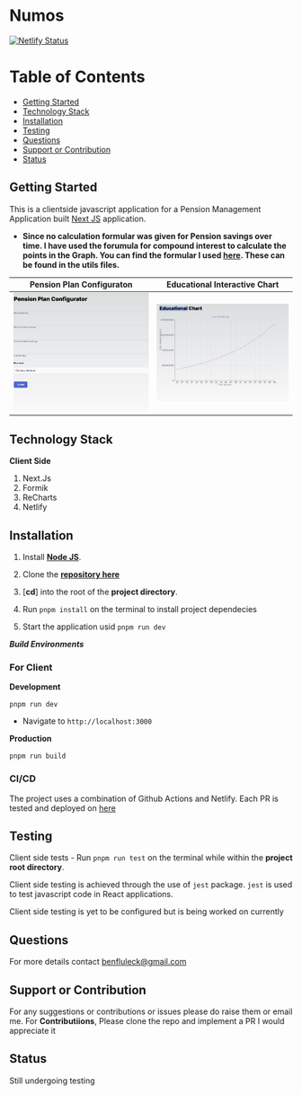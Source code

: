 # Numos
[![Netlify Status](https://api.netlify.com/api/v1/badges/3fd91e49-1a2a-460d-ad80-5a0548cf70f5/deploy-status)](https://app.netlify.com/sites/lovely-longma-fb00bd/deploys)


# Table of Contents

- [Getting Started](#getting-started)
- [Technology Stack](#technology-stack)
- [Installation](#installation)
- [Testing](#testing)
- [Questions](#questions)
- [Support or Contribution](#support-or-contribution)
- [Status](#status)

## Getting Started
This is a clientside javascript application for a Pension Management Application built [Next JS](https://nextjs.org/) application.

- **Since no calculation formular was given for Pension savings over time. I have used the forumula for compound interest to calculate the points in the Graph. You can find the formular I used [here](https://www.thecalculatorsite.com/finance/calculators/compoundinterestcalculator.php). These can be found in the utils files.**



Pension Plan Configuraton             |  Educational Interactive Chart
:-------------------------:|:-------------------------:
<img width="500" alt="Pension plan" src="./screenshot/img1.png">  |  <img width="500" alt="Educational Interactive Chart" src="./screenshot/img2.png">



## Technology Stack

**Client Side**
1. Next.Js
2. Formik
3. ReCharts
4. Netlify


## Installation

1. Install [**Node JS**](https://nodejs.org/en/).

2. Clone the [**repository here**](git@github.com:benfluleck/numos.git)
3. [**cd**] into the root of the **project directory**.
4. Run `pnpm install` on the terminal to install project dependecies
5. Start the application usid `pnpm run dev`

**_Build Environments_**

### For Client
**Development**
```
pnpm run dev

```
- Navigate to `http://localhost:3000`

**Production**
```
pnpm run build

```


### CI/CD
The project uses a combination of Github Actions and Netlify. Each PR is tested and deployed on [here](https://lovely-longma-fb00bd.netlify.app/)

## Testing

Client side tests - Run `pnpm run test` on the terminal while within the **project root directory**.

Client side testing is achieved through the use of `jest` package. `jest` is used to test javascript code in
React applications.

Client side testing is yet to be configured but is being worked on currently

## Questions
For more details contact benfluleck@gmail.com

## Support or Contribution
For any suggestions or contributions or issues please do raise them or email me.
For **Contributiions**, Please clone the repo and implement a PR I would appreciate it

## Status
Still undergoing testing